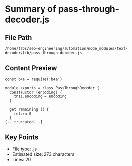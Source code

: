 # Summary of pass-through-decoder.js
  
## File Path
`/home/tabs/seo-engineering/automation/node_modules/text-decoder/lib/pass-through-decoder.js`

## Content Preview
```
const b4a = require('b4a')

module.exports = class PassThroughDecoder {
  constructor (encoding) {
    this.encoding = encoding
  }

  get remaining () {
    return 0
  }
[...truncated...]
```

## Key Points
- File type: .js
- Estimated size: 273 characters
- Lines: 20

